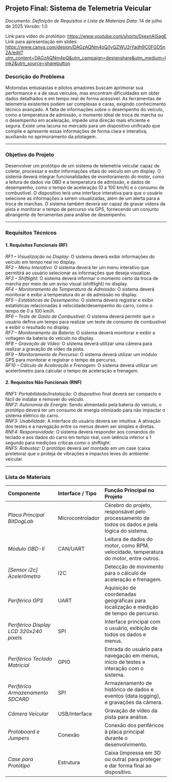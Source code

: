 ## Projeto Final: Sistema de Telemetria Veicular
*Documento: Definição de Requisitos e Lista de Materiais*
*Data:* 14 de julho de 2025
*Versão:* 1.0

Link para vídeo do protótipo: https://www.youtube.com/shorts/0xexnAiSagE
Link para apresentação em slides: https://www.canva.com/design/DAGzAQNm4pQ/IyQZWU2rYadh9C0FGD5n2A/edit?utm_content=DAGzAQNm4pQ&utm_campaign=designshare&utm_medium=link2&utm_source=sharebutton

### Descrição do Problema
Motoristas entusiastas e pilotos amadores buscam aprimorar sua performance e a de seus veículos, mas encontram dificuldades em obter dados detalhados e em tempo real de forma acessível. As ferramentas de telemetria existentes podem ser complexas e caras, exigindo conhecimento técnico avançado. A falta de informações sobre o desempenho do veículo, como a temperatura de admissão, o momento ideal de troca de marcha ou o desempenho em aceleração, impede uma direção mais eficiente e segura. Existe uma lacuna no mercado para um dispositivo unificado que compile e apresente essas informações de forma clara e interativa, auxiliando no aprimoramento da pilotagem.

---

### Objetivo do Projeto
Desenvolver um protótipo de um sistema de telemetria veicular capaz de coletar, processar e exibir informações vitais do veículo em um display. O sistema deverá integrar funcionalidades de monitoramento do motor, como a leitura de dados via OBD e a temperatura de admissão, e dados de desempenho, como o tempo de aceleração (0 a 100 km/h) e o consumo de combustível. O dispositivo terá uma interface interativa para que o usuário selecione as informações a serem visualizadas, além de um alerta para a troca de marchas. O sistema também deverá ser capaz de gravar vídeos da pista e monitorar o tempo de percurso via GPS, fornecendo um conjunto abrangente de ferramentas para análise de desempenho.

---

### Requisitos Técnicos

#### 1. Requisitos Funcionais (RF)
*RF1 – Visualização no Display:* O sistema deverá exibir informações do veículo em tempo real no display. <br>
*RF2 – Menu Interativo:* O sistema deverá ter um menu interativo que permitirá ao usuário selecionar as informações que deseja visualizar.<br>
*RF3 – Shiftlight:* O sistema deverá informar o momento certo da troca de marcha por meio de um aviso visual (shiftlight) no display.<br>
*RF4 – Monitoramento da Temperatura de Admissão:* O sistema deverá monitorar e exibir a temperatura do ar de admissão no display.<br>
*RF5 – Estatísticas de Desempenho:* O sistema deverá registrar e exibir estatísticas relacionadas à velocidade/desempenho do carro, como o tempo de 0 a 100 km/h.<br>
*RF6 – Teste de Gasto de Combustível:* O sistema deverá permitir que o usuário defina um tempo para realizar um teste de consumo de combustível e exibir o resultado no display.<br>
*RF7 – Monitoramento da Bateria:* O sistema deverá monitorar e exibir a voltagem da bateria do veículo no display.<br>
*RF8 – Gravação de Vídeo:* O sistema deverá utilizar uma câmera para realizar a gravação de vídeo da pista.<br>
*RF9 – Monitoramento de Percurso:* O sistema deverá utilizar um módulo GPS para monitorar e registrar o tempo de percurso.<br>
*RF10 – Cálculo de Aceleração e Frenagem:* O sistema deverá utilizar um acelerômetro para calcular o tempo de aceleração e frenagem.<br>

#### 2. Requisitos Não Funcionais (RNF)
*RNF1: Portabilidade/Instalação:* O dispositivo final deverá ser compacto e fácil de instalar e remover do veículo.<br>
*RNF2: Autonomia de Energia:* Sendo alimentado pela bateria do veículo, o protótipo deverá ter um consumo de energia otimizado para não impactar o sistema elétrico do carro.<br>
*RNF3: Usabilidade:* A interface do usuário deverá ser intuitiva. A ativação dos testes e a navegação entre os menus devem ser simples e diretas.<br>
*RNF4: Responsividade:* O sistema deverá responder aos comandos do teclado e aos dados do carro em tempo real, com latência inferior a 1 segundo para medições críticas como o shiftlight.<br>
*RNF5: Robustez:* O protótipo deverá ser montado em um case (caixa protetora) que o proteja de vibrações e impactos leves do ambiente veicular.<br>

---

### Lista de Materiais
| Componente | Interface / Tipo | Função Principal no Projeto |
| :--- | :--- | :--- |
| *Placa Principal BitDogLab* | Microcontrolador | Cérebro do projeto, responsável pelo processamento de todos os dados e pela lógica do sistema. |
| *Módulo OBD-II* | CAN/UART | Leitura de dados do motor, como RPM, velocidade, temperatura do motor, entre outros. |
| *[Sensor i2c] Acelerômetro* | I2C | Detecção de movimento para o cálculo de aceleração e frenagem. |
| *Periférico GPS* | UART | Aquisição de coordenadas geográficas para localização e medição de tempo de percurso. |
| *Periférico Display LCD 320x240 pixels* | SPI | Interface principal com o usuário, exibição de todos os dados e menus. |
| *Periférico Teclado Matricial* | GPIO | Entrada do usuário para navegação em menus, início de testes e interação com o sistema. |
| *Periférico Armazenamento SDCARD* | SPI | Armazenamento de histórico de dados e eventos (data logging), e gravações da câmera. |
| *Câmera Veicular* | USB/Interface | Gravação de vídeo da pista para análise. |
| *Protoboard e Jumpers* | Conexão | Conexão dos periféricos à placa principal durante o desenvolvimento. |
| *Case para Protótipo* | Estrutura | Caixa (impressa em 3D ou outra) para proteger e dar forma final ao dispositivo. |
